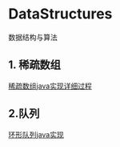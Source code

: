 # DataStructures

数据结构与算法



## 1. 稀疏数组

[稀疏数组java实现详细过程](https://github.com/zmscr/DataStructures/blob/main/com/zmscr/sparsearray/%E7%A8%80%E7%96%8F%E6%95%B0%E7%BB%84java%E5%AE%9E%E7%8E%B0%E8%AF%A6%E7%BB%86%E8%BF%87%E7%A8%8B.md)



## 2.队列

[环形队列java实现](https://github.com/zmscr/DataStructures/blob/main/com/zmscr/queue/环形队列实现.md)
